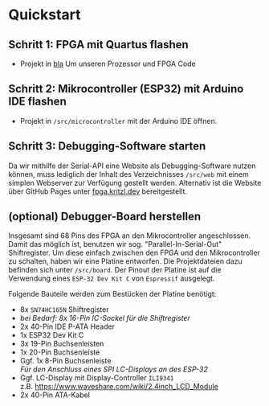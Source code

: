 # Quickstart

## Schritt 1: FPGA mit Quartus flashen
- Projekt in [bla](/src/fpga)
Um unseren Prozessor und FPGA Code 

## Schritt 2: Mikrocontroller (ESP32) mit Arduino IDE flashen
 - Projekt in `/src/microcontroller` mit der Arduino IDE öffnen.

## Schritt 3: Debugging-Software starten
Da wir mithilfe der Serial-API eine Website als Debugging-Software nutzen können, muss lediglich der Inhalt des Verzeichnisses `/src/web` mit einem simplen Webserver zur Verfügung gestellt werden. Alternativ ist die Website über GitHub Pages unter [fpga.kritzl.dev](https://fpga.kritzl.dev) bereitgestellt.

## (optional) Debugger-Board herstellen
Insgesamt sind 68 Pins des FPGA an den Mikrocontroller angeschlossen. Damit das möglich ist, benutzen wir sog. "Parallel-In-Serial-Out" Shiftregister.
Um diese einfach zwischen den FPGA und den Mikrocontroller zu schalten, haben wir eine Platine entworfen. Die Projektdateien dazu befinden sich unter `/src/board`. Der Pinout der Platine ist auf die Verwendung eines `ESP-32 Dev Kit C` von `Espressif` ausgelegt.

Folgende Bauteile werden zum Bestücken der Platine benötigt:
- 8x `SN74HC165N` Shiftregister
- *bei Bedarf: 8x 16-Pin IC-Sockel für die Shiftregister*
- 2x 40-Pin IDE P-ATA Header
- 1x ESP32 Dev Kit C
- 3x 19-Pin Buchsenleisten
- 1x 20-Pin Buchsenleiste
- Ggf. 1x 8-Pin Buchsenleiste  
  *Für den Anschluss eines SPI LC-Displays an des ESP-32*
- Ggf. LC-Display mit Display-Controller `ILI9341`  
  z.B. https://www.waveshare.com/wiki/2.4inch_LCD_Module
- 2x 40-Pin ATA-Kabel